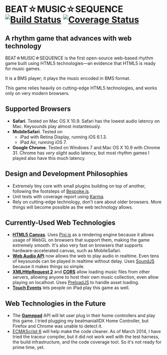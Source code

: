 BEAT☆MUSIC☆SEQUENCE [![Build Status](https://travis-ci.org/spacetme/bms.svg?branch=refactor_mercilessly)](https://travis-ci.org/spacetme/bms) [![Coverage Status](https://coveralls.io/repos/spacetme/bms/badge.png?branch=refactor_mercilessly)](https://coveralls.io/r/spacetme/bms?branch=refactor_mercilessly)
===================

A rhythm game that advances with web technology
-----------------------------------------------

BEAT☆MUSIC☆SEQUENCE is the first open-source web-based rhythm game
built using HTML5 technologies—an evidence that HTML5 is ready for music games.

It is a BMS player; it plays the music encoded in BMS format.

This game relies heavily on cutting-edge HTML5 technologies,
and works only on very modern browsers.



Supported Browsers
------------------

* __Safari__. Tested on Mac OS X 10.9.
  Safari has the lowest audio latency on Mac.
  Keysounds play almost instanteously.
* __MobileSafari__. Tested on
    * iPad with Retina Display, running iOS 6.1.3.
    * iPad Air, running iOS 7.
* __Google Chrome__. Tested on Windows 7 and Mac OS X 10.9 with Chrome 31.
  Chrome has _very slight_ audio latency,
  but most rhythm games I played also have this much latency.




Design and Development Philosophies
-----------------------------------

* Extremely tiny core with small plugins building on top of another,
  following the footsteps of [Bespoke.js](http://markdalgleish.com/presentations/bespoke.js/).
* Unit tests with coverage report using [Karma](http://karma-runner.github.io/).
* Rely on cutting-edge technology, don't care about older browsers.
  More things will become possible as the web technology allows.




Currently-Used Web Technologies
-------------------------------

* [__HTML5 Canvas__](http://www.whatwg.org/specs/web-apps/current-work/multipage/the-canvas-element.html).
  Uses [Pixi.js](https://github.com/GoodBoyDigital/pixi.js/) as a rendering engine
  because it allows usage of WebGL on browsers that support them,
  making the game extremely smooth.
  It's also very fast on browsers that supports hardware-accelerated canvas,
  such as MobileSafari.
* [__Web Audio API__](http://www.w3.org/TR/webaudio/)
  now allows the web to play audio in realtime.
  Even tens of keysounds can be played in realtime without delay.
  Uses [SoundJS](http://www.createjs.com/#!/SoundJS) because it makes things so simple.
* [__XMLHttpRequest 2__](http://www.w3.org/TR/XMLHttpRequest2/) and [__CORS__](http://www.w3.org/TR/cors/)
  allow loading music files from other servers,
  allowing anyone to host their own music collection,
  even allow playing on localhost.
  Uses [PreloadJS](http://www.createjs.com/#!/PreloadJS) to handle asset loading.
* [__Touch Events__](http://www.w3.org/TR/touch-events/)
  lets people on iPad play this game as well.




Web Technologies in the Future
------------------------------

* The [__Gamepad__](http://www.w3.org/TR/gamepad/) API
  will let user plug in their home controllers and play this game.
  I tried plugging my beatmaniaIIDX Home Controller,
  but Firefox and Chrome was unable to detect it.
* [ECMAScript 6](https://wiki.mozilla.org/ES6_plans)
  will help make the code cleaner.
  As of March 2014, I have tried the traceur compiler,
  but it did not work well with the test harness,
  the build infrastructure, and the code coverage tool.
  So it's not ready for prime time, yet.

















